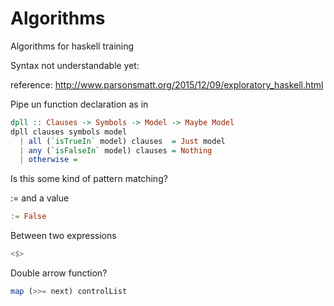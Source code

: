 # Algorithms

Algorithms for haskell training


Syntax not understandable yet:

reference: http://www.parsonsmatt.org/2015/12/09/exploratory_haskell.html

Pipe un function declaration as in
```Haskell
dpll :: Clauses -> Symbols -> Model -> Maybe Model
dpll clauses symbols model
  | all (`isTrueIn` model) clauses  = Just model
  | any (`isFalseIn` model) clauses = Nothing
  | otherwise =
```
Is this some kind of pattern matching?

:= and a value

```Haskell
:= False
```

Between two expressions
```Haskell
<$>
```

Double arrow function?
```Haskell
map (>>= next) controlList
```

